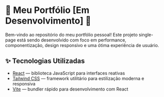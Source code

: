 # 🚧 Meu Portfólio [Em Desenvolvimento] 🚧

Bem-vindo ao repositório do meu portfólio pessoal! Este projeto single-page está sendo desenvolvido com foco em performance, componentização, design responsivo e uma ótima experiência de usuário.

## ✨ Tecnologias Utilizadas

- [React](https://reactjs.org/) — biblioteca JavaScript para interfaces reativas
- [Tailwind CSS](https://tailwindcss.com/) — framework utilitário para estilização moderna e responsiva
- [Vite](https://vitejs.dev/) — bundler rápido para desenvolvimento com React
